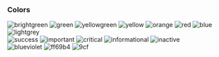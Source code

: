 <h3 id="colors" class="common__H3-sc-11baoah-2 hIFwDA">Colors</h3>
<p>
  <span>
    <span display="inline" height="20px" class="common__BadgeWrapper-sc-11baoah-3 gShovq">
      <img alt="brightgreen" src="/badge/-brightgreen-brightgreen">
    </span>
    <span display="inline" height="20px" class="common__BadgeWrapper-sc-11baoah-3 gShovq">
      <img alt="green" src="/badge/-green-green">
    </span>
    <span display="inline" height="20px" class="common__BadgeWrapper-sc-11baoah-3 gShovq">
      <img alt="yellowgreen" src="/badge/-yellowgreen-yellowgreen"></span>
    <span display="inline" height="20px" class="common__BadgeWrapper-sc-11baoah-3 gShovq">
      <img alt="yellow" src="/badge/-yellow-yellow">
    </span>
    <span display="inline" height="20px" class="common__BadgeWrapper-sc-11baoah-3 gShovq">
      <img alt="orange" src="/badge/-orange-orange"></span>
    <span display="inline" height="20px" class="common__BadgeWrapper-sc-11baoah-3 gShovq">
      <img alt="red" src="/badge/-red-red">
    </span>
    <span display="inline" height="20px" class="common__BadgeWrapper-sc-11baoah-3 gShovq">
     <img alt="blue" src="/badge/-blue-blue">
    </span>
    <span display="inline" height="20px" class="common__BadgeWrapper-sc-11baoah-3 gShovq">
      <img alt="lightgrey" src="/badge/-lightgrey-lightgrey">
    </span>
  </span><br>
  <span>
    <span display="inline" height="20px" class="common__BadgeWrapper-sc-11baoah-3 gShovq">
      <img alt="success" src="/badge/-success-success">
    </span>
    <span display="inline" height="20px" class="common__BadgeWrapper-sc-11baoah-3 gShovq">
      <img alt="important" src="/badge/-important-important">
    </span>
    <span display="inline" height="20px" class="common__BadgeWrapper-sc-11baoah-3 gShovq">
      <img alt="critical" src="/badge/-critical-critical">
    </span>
    <span display="inline" height="20px" class="common__BadgeWrapper-sc-11baoah-3 gShovq">
      <img alt="informational" src="/badge/-informational-informational">
    </span>
    <span display="inline" height="20px" class="common__BadgeWrapper-sc-11baoah-3 gShovq">
      <img alt="inactive" src="/badge/-inactive-inactive">
    </span>
  </span><br>
  <span>
    <span display="inline" height="20px" class="common__BadgeWrapper-sc-11baoah-3 gShovq">
      <img alt="blueviolet" src="/badge/-blueviolet-blueviolet">
    </span>
    <span display="inline" height="20px" class="common__BadgeWrapper-sc-11baoah-3 gShovq">
      <img alt="ff69b4" src="/badge/-ff69b4-ff69b4">
    </span>
    <span display="inline" height="20px" class="common__BadgeWrapper-sc-11baoah-3 gShovq">
      <img alt="9cf" src="/badge/-9cf-9cf">
    </span>
  </span></p>

